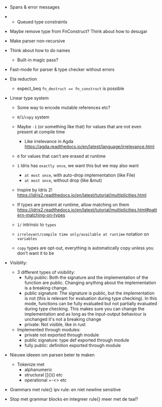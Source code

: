 * Spans & error messages
* * Queued type constraints
* Maybe remove type from FnConstruct? Think about how to desugar
* Make parser non-recursive
* Think about how to do names
  * Built-in magic pass?
* Fast-mode for parser & type checker without errors
* Eta reduction
  * expect_beq `fn_destruct == fn_construct` is possible
* Linear type system
  * Some way to encode mutable references etc?
  * `0`/`1`/`copy` system
  * Maybe `-1` (or something like that) for values that are not even present at compile time
    * Like irrelevance in Agda https://agda.readthedocs.io/en/latest/language/irrelevance.html
  * `0` for values that can't are erased at runtime
  * `1` Idris has `exactly once`, we want this but we may also want
    * `at most once`, with auto-drop implementation (like File) 
    * `at most once`, without drop (like &mut)
  * Inspire by Idris 2! https://idris2.readthedocs.io/en/latest/tutorial/multiplicities.html
  * If types are present at runtime, allow matching on them https://idris2.readthedocs.io/en/latest/tutorial/multiplicities.html#pattern-matching-on-types

  * `1/` intrinsic to `types`
  * `irrelevant/compile time only/available at runtime` notation on `variables`

  * `copy` types are opt-out, everything is automatically copy unless you don't want it to be

* Visiblity:
  * 3 different types of visibility:
    * fully public: Both the signature and the implementation of the function are public. Changing anything about the implementation is a breaking change.
    * public signature: The signature is public, but the implementation is not (this is relevant for evaluation during type checking). In this mode, functions can be fully evaluated but not partially evaluated during type checking. This makes sure you can change the implementation and as long as the input-output behaviour is unchanged it's not a breaking change
    * private: Not visible, like in rust
  * Implemented through modules:
    * private not exported through module
    * public signature: type def exported through module
    * fully public: definition exported through module



* Nieuwe ideeen om parsen beter te maken
  * Tokenize met 
    * alphanumeric
    * structural []{}() etc
    * operational +-<> etc
* Grammars met rule{} ipv rule: en niet newline sensitive
* Stop met grammar blocks en integreer rule{} meer met de taal?